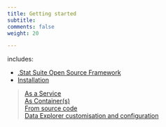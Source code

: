 ```yaml
---
title: Getting started
subtitle: 
comments: false
weight: 20

---
```


includes:

* [.Stat Suite Open Source Framework](/getting-started/framework)
* [Installation](/getting-started/installation)<br>
> [As a Service](/getting-started/installation/as-a-service)<br>
> [As Container(s)](/getting-started/installation/as-container)<br>
> [From source code](/getting-started/installation/from-source-code)<br>
> [Data Explorer customisation and configuration](/getting-started/installation/de-customisation-configuration.md)

